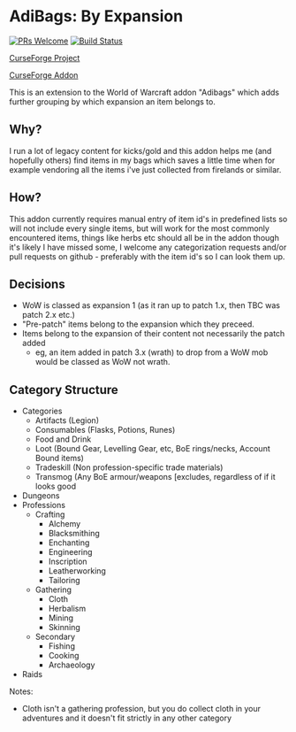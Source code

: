 # AdiBags: By Expansion

[![PRs Welcome](https://img.shields.io/badge/PRs-welcome-brightgreen.svg?style=flat-square)](http://makeapullrequest.com) [![Build Status](https://travis-ci.org/ps-wow/Adibags_ByExpansion.svg?branch=master)](https://travis-ci.org/ps-wow/Adibags_ByExpansion)

[CurseForge Project](https://wow.curseforge.com/projects/adibags_by_expansion)

[CurseForge Addon](https://www.curseforge.com/wow/addons/adibags_by_expansion)


This is an extension to the World of Warcraft addon "Adibags" which adds further grouping by which expansion an item belongs to.

## Why?
I run a lot of legacy content for kicks/gold and this addon helps me (and hopefully others) find items in my bags which saves a little time when for example vendoring all the items i've just collected from firelands or similar.

## How?
This addon currently requires manual entry of item id's in predefined lists so will not include every single items, but will work for the most commonly encountered items, things like herbs etc should all be in the addon though it's likely I have missed some, I welcome any categorization requests and/or pull requests on github - preferably with the item id's so I can look them up.

## Decisions

- WoW is classed as expansion 1 (as it ran up to patch 1.x, then TBC was patch 2.x etc.)
- "Pre-patch" items belong to the expansion which they preceed.
- Items belong to the expansion of their content not necessarily the patch added
  * eg, an item added in patch 3.x (wrath) to drop from a WoW mob would be classed as WoW not wrath.

## Category Structure

- Categories
  - Artifacts (Legion)
  - Consumables (Flasks, Potions, Runes)
  - Food and Drink
  - Loot (Bound Gear, Levelling Gear, etc, BoE rings/necks, Account Bound items)
  - Tradeskill (Non profession-specific trade materials)
  - Transmog (Any BoE armour/weapons [excludes, regardless of if it looks good
- Dungeons
- Professions
  - Crafting
    - Alchemy
    - Blacksmithing
    - Enchanting
    - Engineering
    - Inscription
    - Leatherworking
    - Tailoring
  - Gathering
    - Cloth
    - Herbalism
    - Mining
    - Skinning
  - Secondary
    - Fishing
    - Cooking
    - Archaeology
- Raids

Notes:

 - Cloth isn't a gathering profession, but you do collect cloth in your adventures and it doesn't fit strictly in any other category